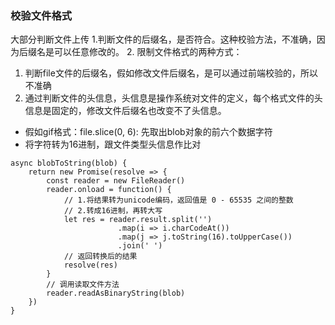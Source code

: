 ### 校验文件格式
大部分判断文件上传
1.判断文件的后缀名，是否符合。这种校验方法，不准确，因为后缀名是可以任意修改的。
2.
限制文件格式的两种方式：
1. 判断file文件的后缀名，假如修改文件后缀名，是可以通过前端校验的，所以不准确
2. 通过判断文件的头信息，头信息是操作系统对文件的定义，每个格式文件的头信息是固定的，修改文件后缀名也改变不了头信息。
* 假如gif格式：file.slice(0, 6): 先取出blob对象的前六个数据字符
* 将字符转为16进制，跟文件类型头信息作比对
```
async blobToString(blob) {
    return new Promise(resolve => {
        const reader = new FileReader()
        reader.onload = function() {
            // 1.将结果转为unicode编码，返回值是 0 - 65535 之间的整数
            // 2.转成16进制，再转大写
            let res = reader.result.split('')
                        .map(i => i.charCodeAt())
                        .map(j => j.toString(16).toUpperCase())
                        .join(' ')
            // 返回转换后的结果
            resolve(res)
        }
        // 调用读取文件方法
        reader.readAsBinaryString(blob)
    })
}
```
